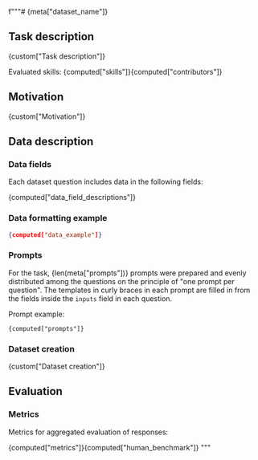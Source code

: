 f"""# {meta["dataset_name"]}


## Task description

{custom["Task description"]}

Evaluated skills: {computed["skills"]}{computed["contributors"]}


## Motivation

{custom["Motivation"]}


## Data description

### Data fields

Each dataset question includes data in the following fields:

{computed["data_field_descriptions"]}


### Data formatting example

```json
{computed["data_example"]}
```


### Prompts

For the task, {len(meta["prompts"])} prompts were prepared and evenly distributed among the questions on the principle of "one prompt per question". The templates in curly braces in each prompt are filled in from the fields inside the `inputs` field in each question.

Prompt example:

```
{computed["prompts"]}
```


### Dataset creation

{custom["Dataset creation"]}


## Evaluation


### Metrics

Metrics for aggregated evaluation of responses:

{computed["metrics"]}{computed["human_benchmark"]}
"""